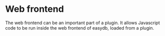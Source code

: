 # Web frontend

The web frontend can be an important part of a plugin. It allows Javascript code to be run inside the web frontend of easydb, loaded from a plugin.


